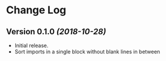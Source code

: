 Change Log
==========

Version 0.1.0 *(2018-10-28)*
----------------------------

- Initial release.
- Sort imports in a single block without blank lines in between
